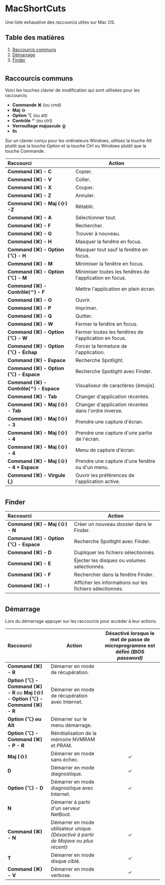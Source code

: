 # MacShortCuts
Une liste exhaustive des raccourcis utiles sur Mac OS.

## Table des matières
1. [Raccourcis communs](#Raccourcis-communs)
1. [Démarrage](#Demarrage)
1. [Finder](#Finder)


# <h2 id="Raccourcis-communs">Raccourcis communs</h2>
Voici les touches clavier de modification qui sont utilisées pour les raccourcis:
- **Commande ⌘** (ou cmd)
- **Maj ⇧**
- **Option ⌥** (ou alt)
- **Contrôle ⌃** (ou ctrl)
- **Verrouillage majuscule ⇪**
- **fn** 

Sur un clavier conçu pour les ordinateurs Windows, utilisez la touche Alt plutôt que la touche Option et la touche Ctrl ou Windows plutôt que la touche Commande.

| Raccourci | Action |
| :--- | --- |
| **Command (⌘) - C** | Copier.
| **Command (⌘) - V** | Coller.
| **Command (⌘) - X** | Couper.
| **Command (⌘) - Z** | Annuler.
| **Command (⌘) - Maj (⇧) -Z** | Rétablir.
| **Command (⌘) - A** | Sélectionner tout.
| **Command (⌘) - F** | Rechercher.
| **Command (⌘) - G** | Trouver à nouveau.
| **Command (⌘) - H** | Masquer la fenêtre en focus.
| **Command (⌘) - Option (⌥) - H** | Masquer tout sauf la fenêtre en focus.
| **Command (⌘) - M** | Minimiser la fenêtre en focus.
| **Command (⌘) - Option (⌥) - M** | Minimiser toutes les fenêtres de l'application en focus.
| **Command (⌘) - Contrôle(⌃) - F** | Mettre l'application en plein écran.
| **Command (⌘) - O** | Ouvrir.
| **Command (⌘) - P** | Imprimer.
| **Command (⌘) - Q** | Quitter.
| **Command (⌘) - W** | Fermer la fenêtre en focus.
| **Command (⌘) - Option (⌥) - W** | Fermer toutes les fenêtres de l'application en focus.
| **Command (⌘) - Option (⌥) - Échap** | Forcer la fermeture de l'application.
| **Command (⌘) - Espace** | Recherche Spotlight.
| **Command (⌘) - Option (⌥) - Espace** | Recherche Spotlight avec Finder.
| **Command (⌘) - Contrôle(⌃) - Espace** | Visualiseur de caractères (émojis).
| **Command (⌘) - Tab** | Changer d'application récentes.
| **Command (⌘) - Maj (⇧) - Tab** | Changer d'application récentes dans l'ordre inverse.
| **Command (⌘) - Maj (⇧) - 3** | Prendre une capture d'écran.
| **Command (⌘) - Maj (⇧) - 4** | Prendre une capture d'une partie de l'écran.
| **Command (⌘) - Maj (⇧) - 4** | Menu de capture d'écran.
| **Command (⌘) - Maj (⇧) - 4 + Espace** | Prendre une capture d'une fenêtre ou d'un menu.
| **Command (⌘) - Virgule (,)** | Ouvrir les préférences de l'application active.

# <h2 id="Finder">Finder</h2>

| Raccourci | Action |
| :--- | --- |
| **Command (⌘) - Maj (⇧) - N** | Créer un nouveau dossier dans le Finder.
| **Command (⌘) - Option (⌥) - Espace** | Recherche Spotlight avec Finder.
| **Command (⌘) - D** | Dupliquer les fichiers sélectionnés.
| **Command (⌘) - E** | Éjecter les disques ou volumes sélectionnés.
| **Command (⌘) - F** | Rechercher dans la fenêtre Finder.
| **Command (⌘) - I** | Afficher les informations sur les fichiers sélectionnés.


# <h2 id="Demarrage">Démarrage</h2>

Lors du démarrage appuyer sur les raccourcis pour accéder à leur actions.

| Raccourci | Action | Désactivé lorsque le mot de passe de microprogramme est défini *(BIOS password)* |
| :--- | --- | :---: |
| **Command (⌘) - R** | Démarrer en mode de récupération.
| **Option (⌥) - Command (⌘) - R** *ou* **Maj (⇧) - Option (⌥) - Command (⌘) - R** | Démarrer en mode de récupération avec Internet.
| **Option (⌥) ou Alt** | Démarrer sur le menu démarrage.
| **Option (⌥) - Command (⌘) - P - R** | Réinitialisation de la mémoire NVMRAM et PRAM.
| **Maj (⇧)** | Démarrer en mode sans échec. | ✓
| **D** | Démarrer en mode diagnostique. | ✓
| **Option (⌥) - D** | Démarrer en mode diagnostique avec Internet. | ✓
| **N** | Démarrer à partir d'un serveur NetBoot.
| **Command (⌘) - N** | Démarrer en mode utilisateur unique. *(Désactivé à partir de Mojave ou plus récent)*  | ✓
| **T** | Démarrer en mode disque ciblé.  | ✓
| **Command (⌘) - V** | Démarrer en mode verbose.| ✓
